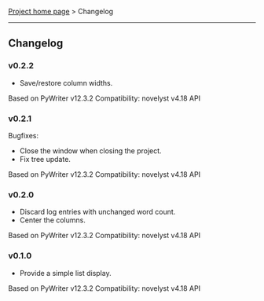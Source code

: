 [Project home page](index) > Changelog

------------------------------------------------------------------------

## Changelog

### v0.2.2

- Save/restore column widths.

Based on PyWriter v12.3.2
Compatibility: novelyst v4.18 API

### v0.2.1

Bugfixes:
- Close the window when closing the project.
- Fix tree update.

Based on PyWriter v12.3.2
Compatibility: novelyst v4.18 API

### v0.2.0

- Discard log entries with unchanged word count.
- Center the columns.

Based on PyWriter v12.3.2
Compatibility: novelyst v4.18 API

### v0.1.0

- Provide a simple list display.

Based on PyWriter v12.3.2
Compatibility: novelyst v4.18 API

